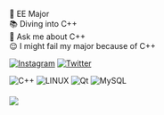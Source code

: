 🔋 EE Major<br>:books: Diving into C++<br>💬 Ask me about C++<br>:relieved: I might fail my major because of C++


[![Instagram](https://img.shields.io/badge/Instagram-%23E4405F.svg?logo=Instagram&logoColor=white)](https://instagram.com/theintjengineer) [![Twitter](https://img.shields.io/badge/Twitter-%231DA1F2.svg?logo=Twitter&logoColor=white)](https://twitter.com/theintjengineer)  

![C++](https://img.shields.io/badge/C%2B%2B-20%7C23-blue) ![LINUX](https://img.shields.io/badge/Linux-FCC624?style=plastic&logo=linux&logoColor=black) ![Qt](https://img.shields.io/badge/Qt-%23217346.svg?style=plastic&logo=Qt&logoColor=white) ![MySQL](https://img.shields.io/badge/mysql-%2300f.svg?style=plastic&logo=mysql&logoColor=white)  


#### [![](https://visitcount.itsvg.in/api?id=kelarov&icon=5&color=9)](https://visitcount.itsvg.in)

<!-- Proudly created with GPRM ( https://gprm.itsvg.in ) -->

